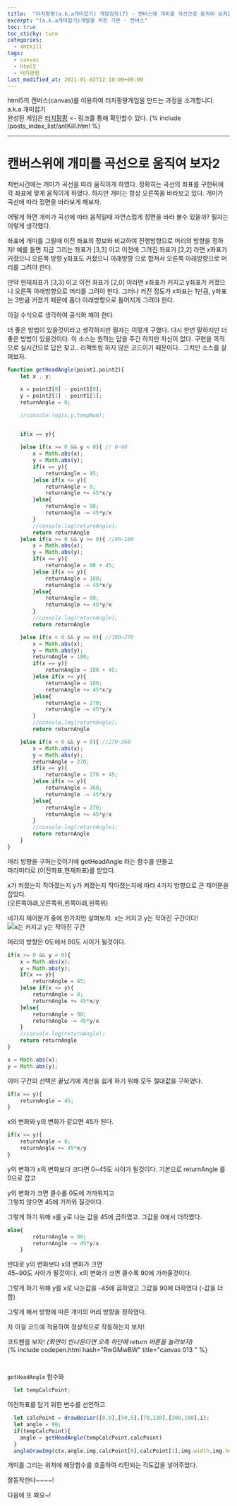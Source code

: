 ```yaml
---
title:  "터치팡팡(a.k.a개미잡기) 개발강좌(7) - 캔버스에 개미를 곡선으로 움직여 보자2"
excerpt: "(a.k.a개미잡기)개발을 위한 기본 - 캔버스"
toc: true
toc_sticky: ture
categories:
  - antkill
tags:
  - canvas
  - html5
  - 터치팡팡
last_modified_at: 2021-01-02T12:10:00+09:00
---
```


html5의 캔버스(canvas)를 이용하여 터치팡팡게임을 만드는 과정을 소개합니다. a.k.a 개미잡기  
완성된 게임은 [터치팡팡](https://mnmsoft.co.kr/content/ant) <- 링크를 통해 확인할수 있다.
{% include /posts_index_list/antKill.html %}

---

# 캔버스위에 개미를 곡선으로 움직여 보자2

저번시간에는 개미가 곡선을 따라 움직이게 하였다.
정확히는 곡선의 좌표를 구한뒤에 각 좌표에 맞게 움직이게 하였다.
하지만 개미는 항상 오른쪽을 바라보고 있다. 개미가 곡선에 따라 정면을 바라보게 해보자.  

어떻게 하면 개미가 곡선에 따라 움직일때 자연스럽게 정면을 바라 볼수 있을까?
필자는 이렇게 생각했다.  

좌표에 개미를 그릴때 이전 좌표의 정보와 비교하여 진행방향으로 머리의 방향을 정하자!
예를 들면 지금 그리는 좌표가 [3,3] 이고 이전에 그려진 좌표가 [2,2] 라면
x좌표가 커졌으니 오른쪽 방향 y좌표도 커졌으니 아래방향 으로 
합쳐서 오른쪽 아래방향으로 머리를 그려야 한다.

만약 현재좌표가 [3,3] 이고 이전 좌표가 [2,0] 이라면
x좌표가 커지고 y좌표가 커졌으니 오른쪽 아래방향으로 머리를 그려야 한다.
그러나 커진 정도가 x좌표는 1만큼, y좌표는 3만큼 커졌기 때문에 
좀더 아래방향으로 틀어지게 그려야 한다.

이걸 수식으로 생각하여 공식화 해야 한다.

더 좋은 방법이 있을것이라고 생각하지만 필자는 이렇게 구했다.
다시 한번 말하지만 더 좋은 방법이 있을것이다.
이 소스는 원하는 답을 주긴 하지만 자신이 없다.
구현을 목적으로 실시간으로 답은 찾고.. 리팩토링 하지 않은 코드이기 때문이다..
그치만 소스를 살펴보자.

``` js
function getHeadAngle(point1,point2){
	let x , y;

	x = point2[0] - point1[0];
	y = point2[1] - point1[1];
	returnAngle = 0;

	//console.log(x,y,tempNum);

	
	if(x == y){

	}else if(x >= 0 && y < 0){ // 0~90
		x = Math.abs(x);
		y = Math.abs(y);
		if(x == y){
			returnAngle = 45;
		}else if(x <= y){
			returnAngle = 0;
			returnAngle += 45*x/y
		}else{
			returnAngle = 90;
			returnAngle -= 45*y/x
		}
		//console.log(returnAngle);
		return returnAngle
	}else if(x >= 0 && y >= 0){ //90~180
		x = Math.abs(x);
		y = Math.abs(y);
		if(x == y){
			returnAngle = 90 + 45;
		}else if(x <= y){
			returnAngle = 180;
			returnAngle -= 45*x/y
		}else{
			returnAngle = 90;
			returnAngle += 45*y/x
		}
		//console.log(returnAngle);
		return returnAngle

	}else if(x < 0 && y >= 0){ //180~270
		x = Math.abs(x);
		y = Math.abs(y);
		returnAngle = 180;
		if(x == y){
			returnAngle = 180 + 45;
		}else if(x <= y){
			returnAngle = 180;
			returnAngle += 45*x/y
		}else{
			returnAngle = 270;
			returnAngle -= 45*y/x
		}
		//console.log(returnAngle);
		return returnAngle

	}else if(x < 0 && y < 0){ //270~360
		x = Math.abs(x);
		y = Math.abs(y);
		returnAngle = 270;
		if(x == y){
			returnAngle = 270 + 45;
		}else if(x <= y){
			returnAngle = 360;
			returnAngle -= 45*x/y
		}else{
			returnAngle = 270;
			returnAngle += 45*y/x
		}
		//console.log(returnAngle);
		return returnAngle
	}	
}
```

머리 방향을 구하는것이기에 getHeadAngle 라는 함수를 만들고  
파라미터로 (이전좌표,현재좌표)를 받았다.  

x가 켜졌는지 작아졌는지 y가 켜졌는지 작아졌는지에 
따라 4가지 방향으로 큰 제어문을 잡았다.  
(오른쪽아래,오른쪽위,왼쪽아래,왼쪽위)  

네가지 제어분기 중에 한가지만 살펴보자.
x는 커지고 y는 작아진 구간이다!
![x는 커지고 y는 작아진 구간](/assets/images/ant7_001.png)

머리의 방향은 0도에서 90도 사이가 될것이다.

``` js
if(x >= 0 && y < 0){
	x = Math.abs(x);
	y = Math.abs(y);
	if(x == y){
		returnAngle = 45;
	}else if(x <= y){
		returnAngle = 0;
		returnAngle += 45*x/y
	}else{
		returnAngle = 90;
		returnAngle -= 45*y/x
	}
	//console.log(returnAngle);
	return returnAngle
}
```

``` js
x = Math.abs(x);
y = Math.abs(y);
```
이미 구간의 선택은 끝났기에
계산을 쉽게 하기 위해 모두 절대값을 구하였다.


``` js
if(x == y){
	returnAngle = 45;
}
```
x의 변화와 y의 변화가 같으면 45가 된다.

``` js
if(x <= y){
	returnAngle = 0;
	returnAngle += 45*x/y
}
```
y의 변화가 x의 변화보다 크다면 0~45도 사이가 될것이다.
기본으로 returnAngle 를 0으로 잡고

y의 변화가 크면 클수롤 0도에 가까워지고   
그렇치 않으면 45에 가까워 질것이다.  

그렇게 하기 위해 x를 y로 나눈 값을 45에 곱하였고.
그값을 0에서 더하였다.

``` js
else{
		returnAngle = 90;
		returnAngle -= 45*y/x
	}
```	

반대로 y의 변화보다 x의 변화가 크면   
45~90도 사이가 될것이다.
x의 변화가 크면 클수록 90에 가까울것이다.

그렇게 하기 위해 y를 x로 나눈값을 -45에 곱하였고
그값을 90에 더하였다 (-값을 더함)

그렇게 해서 방향에 따른 개미의 머리 방향을 정하였다.

자 이걸 코드에 적용하여 정상적으로 작동하는지 보자!


코드펜을 보자!
*(화면이 안나온다면 오측 하단에 return 버튼을 눌러보자)*  
{% include codepen.html hash="RwGMwBW" title="canvas 013 " %} 

`
`

`getHeadAngle` 함수와
``` js
  let tempCalcPoint;
```
이전좌표를 담기 위한 변수를 선언하고

``` js
  let calcPoint = drawBezier([0,0],[50,5],[70,130],[300,100],i);    
  let angle = 90;
  if(tempCalcPoint){
    angle = getHeadAngle(tempCalcPoint,calcPoint)
  }
  angleDrawImg(ctx,angle,img,calcPoint[0],calcPoint[1],img.width,img.height);
```
개미를 그리는 위치에 해당함수를 호출하여 리턴되는 각도값을 넣어주었다.

잘동작한다~~~~!

다음에 또 봐요~!


